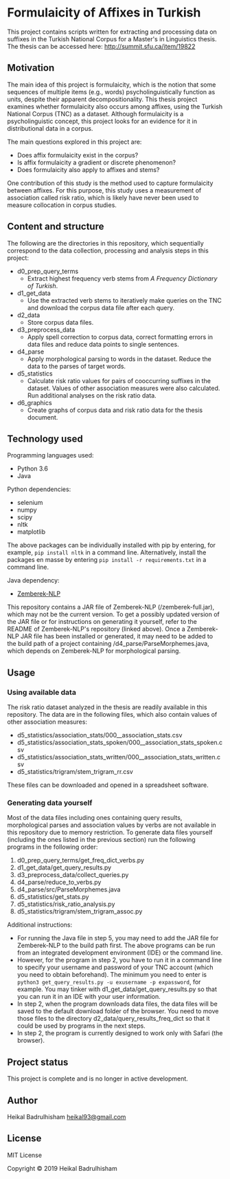 # Formulaicity of Affixes in Turkish
This project contains scripts written for extracting and processing data on 
suffixes in the Turkish National Corpus for a Master's in Linguistics thesis. 
The thesis can be accessed here: http://summit.sfu.ca/item/19822

## Motivation
The main idea of this project is formulaicity, which is the notion that some
sequences of multiple items (e.g., words) psycholinguistically function as 
units, despite their apparent decompositionality. This thesis project examines 
whether formulaicity also occurs among affixes, using the Turkish National 
Corpus (TNC) as a dataset. Although formulaicity is a psycholinguistic concept, 
this project looks for an evidence for it in distributional data in a corpus.

The main questions explored in this project are:

* Does affix formulaicity exist in the corpus?
* Is affix formulaicity a gradient or discrete phenomenon?
* Does formulaicity also apply to affixes and stems?

One contribution of this study is the method used to capture formulaicity 
between affixes. For this purpose, this study uses a measurement of association
called risk ratio, which is likely have never been used to measure collocation
in corpus studies. 


## Content and structure

The following are the directories in this repository, which sequentially 
correspond to the data collection, processing and analysis steps in this 
project:

* d0_prep_query_terms
  * Extract highest frequency verb stems from *A Frequency Dictionary of 
  Turkish*. 
* d1_get_data
  * Use the extracted verb stems to iteratively make queries on the TNC and
  download the corpus data file after each query.
* d2_data
  * Store corpus data files.
* d3_preprocess_data
  * Apply spell correction to corpus data, correct formatting errors in data 
  files and reduce data points to single sentences.
* d4_parse
  * Apply morphological parsing to words in the dataset. Reduce the data to
  the parses of target words.
* d5_statistics
  * Calculate risk ratio values for pairs of cooccurring suffixes in the 
  dataset. Values of other association measures were also calculated. Run 
  additional analyses on the risk ratio data.
* d6_graphics
  * Create graphs of corpus data and risk ratio data for the thesis document.

## Technology used
Programming languages used:
* Python 3.6
* Java

Python dependencies:
* selenium
* numpy
* scipy
* nltk
* matplotlib

The above packages can be individually installed with pip by entering, for example, 
`pip install nltk` in a command line. Alternatively, install the packages en masse
by entering `pip install -r requirements.txt` in a command line.

Java dependency:
* [Zemberek-NLP](https://github.com/ahmetaa/zemberek-nlp)

This repository contains a JAR file of Zemberek-NLP (/zemberek-full.jar), which
may not be the current version. To get a possibly updated version of the JAR file
or for instructions on generating it yourself, refer to the README of 
Zemberek-NLP's repository (linked above). Once a Zemberek-NLP JAR file has been
installed or generated, it may need to be added to the build path of a project
containing /d4_parse/ParseMorphemes.java, which depends on Zemberek-NLP
for morphological parsing.

## Usage
### Using available data
The risk ratio dataset analyzed in the thesis are readily available in this 
repository. The data are in the following files, which also contain values of
other association measures:

* d5_statistics/association_stats/000__association_stats.csv
* d5_statistics/association_stats_spoken/000__association_stats_spoken.csv
* d5_statistics/association_stats_written/000__association_stats_written.csv
* d5_statistics/trigram/stem_trigram_rr.csv

These files can be downloaded and opened in a spreadsheet software.

### Generating data yourself
Most of the data files including ones containing query results, morphological
parses and association values by verbs are not available in this repository 
due to memory restriction. To generate data files yourself (including the ones
listed in the previous section) run the following programs in the following
order:

1. d0_prep_query_terms/get_freq_dict_verbs.py
2. d1_get_data/get_query_results.py
3. d3_preprocess_data/collect_queries.py
4. d4_parse/reduce_to_verbs.py
5. d4_parse/src/ParseMorphemes.java
6. d5_statistics/get_stats.py
7. d5_statistics/risk_ratio_analysis.py
8. d5_statistics/trigram/stem_trigram_assoc.py

Additional instructions:

* For running the Java file in step 5, you may need to add the 
JAR file for Zemberek-NLP to the build path first. The above programs can be run
from an integrated development environment (IDE) or the command line. 
* However, for the program in step 2, you have to run it in a command line to specify your username
and password of your TNC account (which you need to obtain beforehand). The 
minimum you need to enter is `python3 get_query_results.py -u exusername -p expassword`,
for example. You may tinker with d1_get_data/get_query_results.py so that you
can run it in an IDE with your user information.
* In step 2, when the program downloads data files, the data files will be saved
to the default download folder of the browser. You need to move those files to the directory
d2_data/query_results_freq_dict so that it could be used by programs in the next steps.
* In step 2, the program is currently designed to work only with Safari (the browser).

## Project status
This project is complete and is no longer in active development.

## Author
Heikal Badrulhisham <heikal93@gmail.com>

## License
MIT License 

Copyright © 2019 Heikal Badrulhisham 